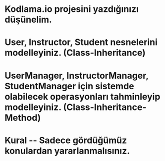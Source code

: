 # Kodlama.io projesini yazdığınızı düşünelim.

# User, Instructor, Student nesnelerini modelleyiniz. (Class-Inheritance)

# UserManager, InstructorManager, StudentManager için sistemde olabilecek operasyonları tahminleyip modelleyiniz. (Class-Inheritance-Method)

# Kural -- Sadece gördüğümüz konulardan yararlanmalısınız.

